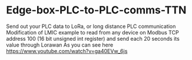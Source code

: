 # Edge-box-PLC-to-PLC-comms-TTN
Send out your PLC data to LoRa, or long distance PLC communication Modification of LMIC example to read from any device on Modbus TCP address 100 (16 bit unsigned int register) and send each 20 seconds its value through Lorawan As you can see here
https://www.youtube.com/watch?v=ga40EVw_6js
